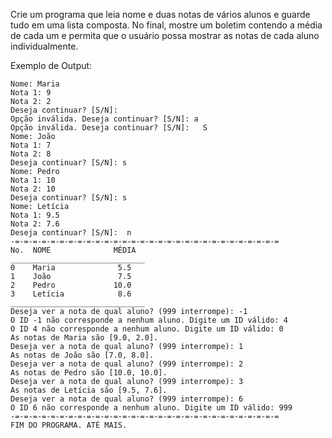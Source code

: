 Crie um programa que leia nome e duas notas de vários alunos e guarde tudo em uma lista composta. No final, mostre um boletim contendo a média de cada um e permita que o usuário possa mostrar as notas de cada aluno individualmente.

Exemplo de Output:
~~~
Nome: Maria
Nota 1: 9
Nota 2: 2
Deseja continuar? [S/N]:   
Opção inválida. Deseja continuar? [S/N]: a
Opção inválida. Deseja continuar? [S/N]:   S
Nome: João
Nota 1: 7
Nota 2: 8
Deseja continuar? [S/N]: s
Nome: Pedro
Nota 1: 10
Nota 2: 10
Deseja continuar? [S/N]: s
Nome: Letícia
Nota 1: 9.5
Nota 2: 7.6
Deseja continuar? [S/N]:  n
-=-=-=-=-=-=-=-=-=-=-=-=-=-=-=-=-=-=-=-=-=-=-=-=-=-=-=-=-=-=
No.  NOME              MÉDIA
______________________________
0    Maria              5.5
1    João               7.5
2    Pedro             10.0
3    Letícia            8.6
______________________________
Deseja ver a nota de qual aluno? (999 interrompe): -1
O ID -1 não corresponde a nenhum aluno. Digite um ID válido: 4
O ID 4 não corresponde a nenhum aluno. Digite um ID válido: 0
As notas de Maria são [9.0, 2.0].
Deseja ver a nota de qual aluno? (999 interrompe): 1
As notas de João são [7.0, 8.0].
Deseja ver a nota de qual aluno? (999 interrompe): 2
As notas de Pedro são [10.0, 10.0].
Deseja ver a nota de qual aluno? (999 interrompe): 3
As notas de Letícia são [9.5, 7.6].
Deseja ver a nota de qual aluno? (999 interrompe): 6
O ID 6 não corresponde a nenhum aluno. Digite um ID válido: 999
-=-=-=-=-=-=-=-=-=-=-=-=-=-=-=-=-=-=-=-=-=-=-=-=-=-=-=-=-=-=
FIM DO PROGRAMA. ATÉ MAIS.
~~~